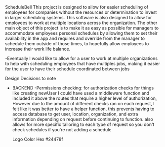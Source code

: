 ScheduleBell
This project is designed to allow for easier scheduling of employees for companies without the resources or determination to invest in larger scheduling systems. This software is also designed to allow for employees to work at multiple locations across the organization. The other main object of this project is to make it as easy as possible for managers to accommodate employees personal schedules by allowing them to set their availability in the app and requires and override from the manager to schedule them outside of those times, to hopefully allow employees to increase their work life balance.

-Eventually I would like to allow for a user to work at multiple organizations to help with scheduling employees that have multiples jobs, making it easier for the user to have their schedule coordinated between jobs

Design Decisions to note

- BACKEND
  -Permissions checking:
  for authorization checks for things like creating newUser I could have used a middleware function and included it above the routes that require a higher level of authorization, However due to the amount of different checks ran on each request, I felt like it was better to have a helper function, this prevents having to access database to get user, location, organization, and extra information depending on request before continuing to function. also allows for more specific tailoring to each type of request so you don't check schedules if you're not adding a schedule

  Logo Color Hex #24478f
